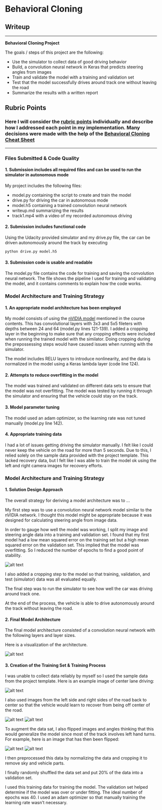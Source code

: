 # **Behavioral Cloning** 

## Writeup

---

**Behavioral Cloning Project**

The goals / steps of this project are the following:
* Use the simulator to collect data of good driving behavior
* Build, a convolution neural network in Keras that predicts steering angles from images
* Train and validate the model with a training and validation set
* Test that the model successfully drives around track one without leaving the road
* Summarize the results with a written report


[//]: # (Image References)

[image1]: ./img/model.png "Model Visualization"
[image2]: ./img/lossPlot.png "Loss Plot"
[image3]: ./img/center.jpg "Center Image"
[image4]: ./img/right.jpg "Recovery Image"
[image5]: ./img/left.jpg "Recovery Image"
[image6]: ./img/center_flipped.jpg "Flipped Image"

## Rubric Points
### Here I will consider the [rubric points](https://review.udacity.com/#!/rubrics/432/view) individually and describe how I addressed each point in my implementation.  Many decisions were made with the help of the [Behavioral Cloning Cheat Sheet](https://slack-files.com/T2HQV035L-F50B85JSX-7d8737aeeb)

---
### Files Submitted & Code Quality

#### 1. Submission includes all required files and can be used to run the simulator in autonomous mode

My project includes the following files:
* model.py containing the script to create and train the model
* drive.py for driving the car in autonomous mode
* model.h5 containing a trained convolution neural network 
* writeup.md summarizing the results
* track1.mp4 with a video of my recorded autonomous driving

#### 2. Submission includes functional code
Using the Udacity provided simulator and my drive.py file, the car can be driven autonomously around the track by executing 
```sh
python drive.py model.h5
```

#### 3. Submission code is usable and readable

The model.py file contains the code for training and saving the convolution neural network. The file shows the pipeline I used for training and validating the model, and it contains comments to explain how the code works.

### Model Architecture and Training Strategy

#### 1. An appropriate model architecture has been employed

My model consists of using the [nVIDIA model](https://devblogs.nvidia.com/parallelforall/deep-learning-self-driving-cars/) mentioned in the course contents. This has convolutional layers with 3x3 and 5x5 fileters with depths between 24 and 64 (model.py lines 121-139).
I added a cropping layer in the beginning to make sure that any cropping effects were included when running the trained model with the similator. Doing cropping during the prepossessing steps would have caused issues when running with the simulator.

The model includes RELU layers to introduce nonlinearity, and the data is normalized in the model using a Keras lambda layer (code line 124). 

#### 2. Attempts to reduce overfitting in the model

The model was trained and validated on different data sets to ensure that the model was not overfitting. The model was tested by running it through the simulator and ensuring that the vehicle could stay on the track.

#### 3. Model parameter tuning

The model used an adam optimizer, so the learning rate was not tuned manually (model.py line 142).

#### 4. Appropriate training data

I had a lot of issues getting driving the simulator manually. I felt like I could never keep the vehicle on the road for more than 5 seconds. Due to this, I relied solely on the sample data provided with the project template. This lacked recovery data, but I felt like I was able to train the model ok using the left and right camera images for recovery efforts.

### Model Architecture and Training Strategy

#### 1. Solution Design Approach

The overall strategy for deriving a model architecture was to ...

My first step was to use a convolution neural network model similar to the nVIDIA network. I thought this model might be appropriate because it was designed for calculating steering angle from image data.

In order to gauge how well the model was working, I split my image and steering angle data into a training and validation set. I found that my first model had a low mean squared error on the training set but a high mean squared error on the validation set. This implied that the model was overfitting. So I reduced the number of epochs to find a good point of stability.

![alt text][image2]

I also added a cropping step to the model so that training, validation, and test (simulator) data was all evaluated equally. 

The final step was to run the simulator to see how well the car was driving around track one.

At the end of the process, the vehicle is able to drive autonomously around the track without leaving the road.

#### 2. Final Model Architecture

The final model architecture consisted of a convolution neural network with the following layers and layer sizes.

Here is a visualization of the architecture.

![alt text][image1]

#### 3. Creation of the Training Set & Training Process

I was unable to collect data reliably by myself so I used the sample data from the project template. Here is an example image of center lane driving:

![alt text][image3]

I also used images from the left side and right sides of the road back to center so that the vehicle would learn to recover from being off center of the road.

![alt text][image4]
![alt text][image5]

To augment the data sat, I also flipped images and angles thinking that this would generalize the model since most of the track involves left hand turns. For example, here is an image that has then been flipped:

![alt text][image3]
![alt text][image6]

I then preprocessed this data by normalizing the data and cropping it to remove sky and vehicle parts.


I finally randomly shuffled the data set and put 20% of the data into a validation set. 

I used this training data for training the model. The validation set helped determine if the model was over or under fitting. The ideal number of epochs was 40. I used an adam optimizer so that manually training the learning rate wasn't necessary.
